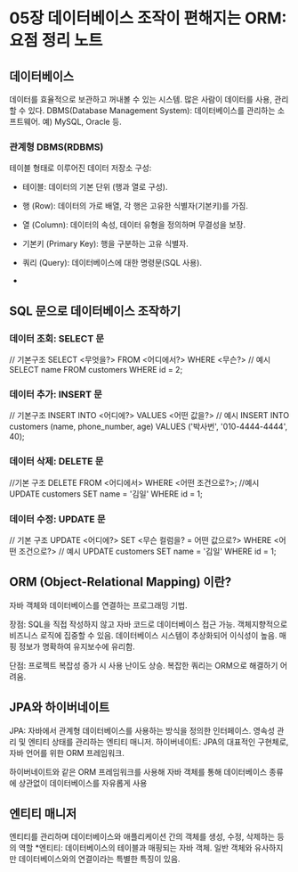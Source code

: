 # 05장 데이터베이스 조작이 편해지는 ORM: 요점 정리 노트

## 데이터베이스
 데이터를 효율적으로 보관하고 꺼내볼 수 있는 시스템. 많은 사람이 데이터를 사용, 관리할 수 있다.
 DBMS(Database Management System): 데이터베이스를 관리하는 소프트웨어. 예) MySQL, Oracle 등.

### 관계형 DBMS(RDBMS)
 테이블 형태로 이루어진 데이터 저장소
 구성:
  - 테이블: 데이터의 기본 단위 (행과 열로 구성).
  - 행 (Row): 데이터의 가로 배열, 각 행은 고유한 식별자(기본키)를 가짐.
  - 열 (Column): 데이터의 속성, 데이터 유형을 정의하며 무결성을 보장.
  - 기본키 (Primary Key): 행을 구분하는 고유 식별자.
  - 쿼리 (Query): 데이터베이스에 대한 명령문(SQL 사용).

  - 
 ## SQL 문으로 데이터베이스 조작하기
 
### 데이터 조회: SELECT 문
  // 기본구조
  SELECT <무엇을?>
  FROM <어디에서?>
  WHERE <무슨?>
  // 예시
  SELECT name
  FROM customers
  WHERE id = 2;
### 데이터 추가: INSERT 문
  // 기본구조
  INSERT INTO <어디에?>
  VALUES <어떤 값을?>
  // 예시
  INSERT INTO customers (name, phone_number, age)
  VALUES ('박사번', '010-4444-4444', 40);
### 데이터 삭제: DELETE 문
  //기본 구조
  DELETE FROM <어디에서>
  WHERE <어떤 조건으로?>;
  //예시
  UPDATE customers 
  SET name = '김일' 
  WHERE id = 1;

### 데이터 수정: UPDATE 문
  // 기본 구조
  UPDATE <어디에?> 
  SET <무슨 컬럼을? = 어떤 값으로?> 
  WHERE <어떤 조건으로?>
  // 예시
  UPDATE customers 
  SET name = '김일' 
  WHERE id = 1;

## ORM (Object-Relational Mapping) 이란?
  자바 객체와 데이터베이스를 연결하는 프로그래밍 기법.

  장점:
    SQL을 직접 작성하지 않고 자바 코드로 데이터베이스 접근 가능.
    객체지향적으로 비즈니스 로직에 집중할 수 있음.
    데이터베이스 시스템이 추상화되어 이식성이 높음.
    매핑 정보가 명확하여 유지보수에 유리함.
  
  단점:
    프로젝트 복잡성 증가 시 사용 난이도 상승.
    복잡한 쿼리는 ORM으로 해결하기 어려움.

## JPA와 하이버네이트
  JPA: 자바에서 관계형 데이터베이스를 사용하는 방식을 정의한 인터페이스.
  영속성 관리 및 엔티티 상태를 관리하는 엔티티 매니저.
  하이버네이트: JPA의 대표적인 구현체로, 자바 언어를 위한 ORM 프레임워크.

  하이버네이트와 같은 ORM 프레임워크를 사용해 자바 객체를 통해 데이터베이스 종류에 상관없이 데이터베이스를 자유롭게 사용
## 엔티티 매니저 
  엔티티를 관리하며 데이터베이스와 애플리케이션 간의 객체를 생성, 수정, 삭제하는 등의 역할
  *엔티티: 데이터베이스의 테이블과 매핑되는 자바 객체.
  일반 객체와 유사하지만 데이터베이스와의 연결이라는 특별한 특징이 있음.

  
